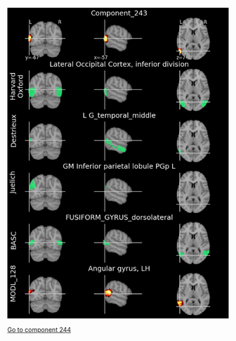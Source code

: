 ![243](preliminary/243.jpg "Component 243")

[Go to component 244](https://parietal-inria.github.io/MODL_atlas/256/244 "Component 244")
